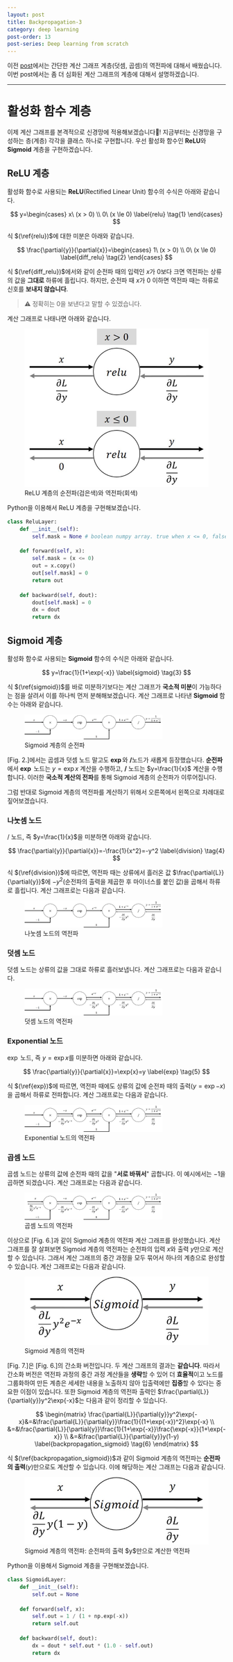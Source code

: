 ```yaml
---
layout: post
title: Backpropagation-3
category: deep learning
post-order: 13
post-series: Deep learning from scratch
---
```


이전 [post](https://gyuhub.github.io/posts/study/machine%20learning/deep%20learning/backpropation-2)에서는 간단한 계산 그래프 계층(덧셈, 곱셈)의 역전파에 대해서 배웠습니다. 이번 post에서는 좀 더 심화된 계산 그래프의 계층에 대해서 설명하겠습니다.

---

# 활성화 함수 계층

이제 계산 그래프를 본격적으로 신경망에 적용해보겠습니다👊! 지금부터는 신경망을 구성하는 층(계층) 각각을 클래스 하나로 구현합니다. 우선 활성화 함수인 **ReLU**와 **Sigmoid** 계층을 구현하겠습니다.

## ReLU 계층

활성화 함수로 사용되는 **ReLU**(Rectified Linear Unit) 함수의 수식은 아래와 같습니다.

$$
y=\begin{cases}
x\ (x > 0) \\
0\ (x \le 0) \label{relu} \tag{1}
\end{cases}
$$

식 $(\ref{relu})$에 대한 미분은 아래와 같습니다.

$$
\frac{\partial{y}}{\partial{x}}=\begin{cases}
1\ (x > 0) \\
0\ (x \le 0) \label{diff_relu} \tag{2}
\end{cases}
$$

식 $(\ref{diff_relu})$에서와 같이 순전파 때의 입력인 $x$가 0보다 크면 역전파는 상류의 값을 **그대로** 하류에 흘립니다. 하지만, 순전파 때 $x$가 $0$ 이하면 역전파 때는 하류로 신호를 **보내지 않습니다**.

> ⚠️ 정확히는 $0$을 보낸다고 말할 수 있겠습니다.

계산 그래프로 나태나면 아래와 같습니다.

<figure>
     <img src="/posts/study/machine learning/deep learning/images/backpropagation_11.jpg"
          title="Propagation of relu layer"
          alt="Image of propagation of relu layer"
          class="img_center"/>
     <figcaption>ReLU 계층의 순전파(검은색)와 역전파(회색)</figcaption>
</figure>

Python을 이용해서 ReLU 계층을 구현해보겠습니다.
```python
class ReluLayer:
    def __init__(self):
        self.mask = None # boolean numpy array. true when x <= 0, false when others

    def forward(self, x):
        self.mask = (x <= 0)
        out = x.copy()
        out[self.mask] = 0
        return out

    def backward(self, dout):
        dout[self.mask] = 0
        dx = dout
        return dx
```

## Sigmoid 계층

활성화 함수로 사용되는 **Sigmoid** 함수의 수식은 아래와 같습니다.

$$
y=\frac{1}{1+\exp{-x}} \label{sigmoid} \tag{3}
$$

식 $(\ref{sigmoid})$를 바로 미분하기보다는 계산 그래프가 **국소적 미분**이 가능하다는 점을 살려서 이를 하나씩 먼저 분해해보겠습니다. 계산 그래프로 나타낸 **Sigmoid** 함수는 아래와 같습니다.

<figure>
     <img src="/posts/study/machine learning/deep learning/images/backpropagation_12.jpg"
          title="Forward propagation of sigmoid layer"
          alt="Image of forward propagation of sigmoid layer"
          class="img_center"
          style="width: 75%"/>
     <figcaption>Sigmoid 계층의 순전파</figcaption>
</figure>

[Fig. 2.]에서는 곱셈과 덧셈 노드 말고도 $\boldsymbol{\exp}$와 $\boldsymbol{/}$노드가 새롭게 등장했습니다. **순전파**에서 $\boldsymbol{\exp}$ 노드는 $y=\exp{x}$ 계산을 수행하고, $\boldsymbol{/}$ 노드는 $y=\frac{1}{x}$ 계산을 수행합니다. 이러한 **국소적 계산의 전파**를 통해 Sigmoid 계층의 순전파가 이루어집니다.

그럼 반대로 Sigmoid 계층의 역전파를 계산하기 위해서 오른쪽에서 왼쪽으로 차례대로 짚어보겠습니다.

### 나눗셈 노드

$/$ 노드, 즉 $y=\frac{1}{x}$을 미분하면 아래와 같습니다.

$$
\frac{\partial{y}}{\partial{x}}=-\frac{1}{x^2}=-y^2 \label{division} \tag{4}
$$

식 $(\ref{division})$에 따르면, 역전파 때는 상류에서 흘러온 값 $\frac{\partial{L}}{\partial{y}}$에 $-y^2$(순전파의 출력을 제곱한 후 마이너스를 붙인 값)을 곱해서 하류로 흘립니다. 계산 그래프로는 다음과 같습니다.

<figure>
     <img src="/posts/study/machine learning/deep learning/images/backpropagation_13.jpg"
          title="Backpropagation of division node"
          alt="Image of backpropagation of division node"
          class="img_center"
          style="width: 75%"/>
     <figcaption>나눗셈 노드의 역전파</figcaption>
</figure>

### 덧셈 노드

덧셈 노드는 상류의 값을 그대로 하류로 흘러보냅니다. 계산 그래프로는 다음과 같습니다.

<figure>
     <img src="/posts/study/machine learning/deep learning/images/backpropagation_14.jpg"
          title="Backpropagation of addition node"
          alt="Image of backpropagation of addition node"
          class="img_center"
          style="width: 75%"/>
     <figcaption>덧셈 노드의 역전파</figcaption>
</figure>

### Exponential 노드

$\exp$ 노드, 즉 $y=\exp{x}$를 미분하면 아래와 같습니다.

$$
\frac{\partial{y}}{\partial{x}}=\exp{x}=y \label{exp} \tag{5}
$$

식 $(\ref{exp})$에 따르면, 역전파 때에도 상류의 값에 순전파 때의 출력$(y=\exp{-x})$을 곱해서 하류로 전파합니다. 계산 그래프로는 다음과 같습니다.

<figure>
     <img src="/posts/study/machine learning/deep learning/images/backpropagation_15.jpg"
          title="Backpropagation of exponential node"
          alt="Image of backpropagation of exponential node"
          class="img_center"
          style="width: 75%"/>
     <figcaption>Exponential 노드의 역전파</figcaption>
</figure>

### 곱셈 노드

곱셈 노드는 상류의 값에 순전파 때의 값을 "**서로 바꿔서**" 곱합니다. 이 예시에서는 $-1$을 곱하면 되겠습니다. 계산 그래프로는 다음과 같습니다.

<figure>
     <img src="/posts/study/machine learning/deep learning/images/backpropagation_16.jpg"
          title="Backpropagation of multiplication node"
          alt="Image of backpropagation of multiplication node"
          class="img_center"
          style="width: 75%"/>
     <figcaption>곱셈 노드의 역전파</figcaption>
</figure>

이상으로 [Fig. 6.]과 같이 Sigmoid 계층의 역전파 계산 그래프를 완성했습니다. 계산 그래프를 잘 살펴보면 Sigmoid 계층의 역전파는 순전파의 입력 $x$와 출력 $y$만으로 계산할 수 있습니다. 그래서 계산 그래프의 중간 과정을 모두 묶어서 하나의 계층으로 완성할 수 있습니다. 계산 그래프로는 다음과 같습니다.

<figure>
     <img src="/posts/study/machine learning/deep learning/images/backpropagation_17.jpg"
          title="Backpropagation of sigmoid layer"
          alt="Image of backpropagation of sigmoid layer"
          class="img_center"/>
     <figcaption>Sigmoid 계층의 역전파</figcaption>
</figure>

[Fig. 7.]은 [Fig. 6.]의 간소화 버전입니다. 두 계산 그래프의 결과는 **같습니다**. 따라서 간소화 버전은 역전파 과정의 중간 과정 계산들을 **생략**할 수 있어 더 **효율적**이고 노드를 그룹화하여 만든 계층은 세세한 내용을 노출하지 않아 입출력에만 **집중**할 수 있다는 중요한 이점이 있습니다. 또한 Sigmoid 계층의 역전파 출력인 $\frac{\partial{L}}{\partial{y}}y^2\exp{-x}$는 다음과 같이 정리할 수 있습니다.

$$
\begin{matrix}
\frac{\partial{L}}{\partial{y}}y^2\exp{-x}&=&\frac{\partial{L}}{\partial{y}}\frac{1}{(1+\exp{-x})^2}\exp{-x} \\
&=&\frac{\partial{L}}{\partial{y}}\frac{1}{1+\exp{-x}}\frac{\exp{-x}}{1+\exp{-x}} \\
&=&\frac{\partial{L}}{\partial{y}}y(1-y) \label{backpropagation_sigmoid} \tag{6}
\end{matrix}
$$

식 $(\ref{backpropagation_sigmoid})$과 같이 Sigmoid 계층의 역전파는 **순전파의 출력**$(y)$만으로도 계산할 수 있습니다. 이에 해당하는 계산 그래프는 다음과 같습니다.

<figure>
     <img src="/posts/study/machine learning/deep learning/images/backpropagation_18.jpg"
          title="Backpropagation of sigmoid layer"
          alt="Image of backpropagation of sigmoid layer"
          class="img_center"/>
     <figcaption>Sigmoid 계층의 역전파: 순전파의 출력 $y$만으로 계산한 역전파</figcaption>
</figure>

Python을 이용해서 Sigmoid 계층을 구현해보겠습니다.
```python
class SigmoidLayer:
    def __init__(self):
        self.out = None

    def forward(self, x):
        self.out = 1 / (1 + np.exp(-x))
        return self.out

    def backward(self, dout):
        dx = dout * self.out * (1.0 - self.out)
        return dx
```